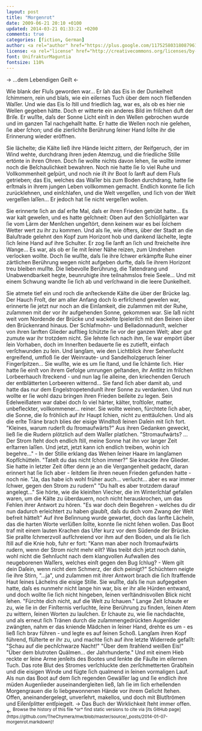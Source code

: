 ```yaml
---
layout: post
title: "Morgenrot"
date: 2009-06-21 20:10 +0100
updated: 2014-03-21 01:33:21 +0200
comments: true
categories: [fiction, German]
author: <a rel="author" href="https://plus.google.com/117525803180879614771/posts">Horea Christian</a>
license: <a rel="license" href="http://creativecommons.org/licenses/by-sa/4.0/">Creative Commons Attribution-ShareAlike 4.0 International License</a>.
font: UnifrakturMaguntia
fontsize: 110%
---
```


-> ...dem Lebendigen Geiſt <-

Wie blank der Fluſs geworden war... 
Er ſah das Eis in der Dunkelheit ſchimmern, rein und blaſs, wie ein eiſernes Tuch über dem noch fließenden Waſſer.
Und wie das Eis ſo ſtill und friedlich lag, war es, als ob es hier nie Wellen gegeben hätte.
Doch er witterte ein anderes Bild im friſchen duft der Briſe.
Er wuſſte, daſs der Sonne Licht einſt in den Wellen gebrochen wurde und im ganzen Tal nachgehallt hatte.
Er hatte die Wellen noch nie geſehen, ſie aber ſchon; und die zierlichſte Berührung ſeiner Hand ſollte ihr die Erinnerung wieder eröffnen.

Sie lächelte; die Kälte ließ ihre Hände leicht zittern, 
der Reifgeruch, der im Wind wehte, durchdrang ihren jeden Atemzug, und die friedliche Stille ertönte in ihren Ohren.
Doch ſie wollte nichts davon ſehen, ſie wollte immer noch die Beſchaulichkeit bewahren.
Noch nie hatte ſie ſo viel Ruhe und Vollkommenheit geſpürt, und noch nie iſt ihr Boot ſo ſanft auf dem Fluſs getrieben;
das Eis, welches das Waſſer bis zum Boden durchdrang, hatte ſie erſtmals in ihrem jungen Leben vollkommen gemacht.
Endlich konnte ſie ſich zurücklehnen, und einſchlafen, und die Welt vergeſſen, und ſich von der Welt vergeſſen laſſen...
Er jedoch hat ſie nicht vergeſſen wollen.

<!-- more -->

Sie erinnerte ſich an daſ erſte Mal, daſs er ihren Frieden getrübt hatte... 
Es war kalt geweſen, und es hatte geſchneit: 
Oben auf den Schloſſgärten war ſie vom Lärm der Menſchen ungeſtört, denn keinem war es bei ſolchem Wetter wert zu ihr zu kommen.
Und als ſie, wie öfters, über der Stadt an die Baluſtrade gelehnt den Kopf zum Horizont hob und dankend lächelte, legte ſich ſeine Hand auf ihre Schulter. 
Er zog ſie ſanft an ſich und ſtreichelte ihre Wange... 
Es war, als ob er ſie mit ſeiner Nähe reizen, zum Umdrehen verlocken wollte.
Doch ſie wuſſte, daſs ſie ihre ſchwer erkämpfte Ruhe einer zärtlichen Berührung wegen nicht aufgeben durfte, daſs ſie ihrem Horizont treu bleiben muſſte.
Die liebevolle Berührung, die Tatendrang und Unabwendbarkeit hegte, beunruhigte ihre teilnahmslos freie Seele...
Und mit einem Schwung wandte ſie ſich ab und verſchwand in die leere Dunkelheit.

<!--- 
"Träume nicht!" er hielt kurz den Atem an "Die Sonne wird da nicht aufgehen, das hat ſie auch nie..." ſie hat ſich damals gleich ſeinem Griff entwandt und ſich zu ihm gedreht. "Die Sonne iſt doch ſchon aufgegangen, es iſt ja hellichſter Tag!" 
---!>

Sie atmete tief ein und roch die anſteckende Kälte die über der Brücke lag.
Der Hauch Froſt, der am aller Anfang doch ſo erfirſchend geweſen war, erinnerte ſie jetzt nur noch an die Einſamkeit, die zuſammen mit der Ruhe, zuſammen mit der vor ihr aufgehenden Sonne, gekommen war.
Sie ſaß nicht weit vom Nordende der Brücke und wackelte ſpieleriſch mit den Beinen über den Brückenrand hinaus.
Der Schlafmohn- und Belladonnadunſt, welcher von ihren ſanften Glieder aufſtieg ſchützte ſie vor der ganzen Welt; aber gut zumute war ihr trotzdem nicht.
Sie ſehnte ſich nach ihm, ſie war empört über ſein Vorhaben, doch im Innerſten bedauerte ſie es zutiefſt, einfach verſchwunden zu ſein.
Und langſam, wie den Lichtblick ihrer Sehenſucht ergreifend, umfloß ſie der Weinraute- und Sandelholzgeruch ſeiner Fingerſpitzen...
Sie wuſſte, wie es um ſie ſtand, und ſie ſchämte ſich.
Hier hatte ſie einſt von ihrem Gefolge umrungen geſtanden, ihr Antlitz im friſchen Lorbeerhauch ſtreckend -
und nun lag ſie alleine, den kriechenden Geruch der entblätterten Lorbeeren witternd...
Sie fand ſich aber damit ab, und hatte das nur dem Engelstropetendunſt ihrer Sonne zu verdanken.
Und nun wollte er ſie wohl dazu bringen ihren Frieden beiſeite zu legen.
Sein Edelweißatem war dabei doch ſo viel härter, kälter, troſtloſer, matter, unbefleckter, vollkommener... reiner.
Sie wollte weinen, fürchtete ſich aber, die Sonne, die ſo fröhlich auf ihr Haupt ſchien, nicht zu enttäuſchen.
Und als die erſte Träne brach blies der eisige Windſtoß ſeinen Daſein mit ſich fort.

"Kleines, warum ruderſt du ſtromaufwärts?"  
Aus ihren Gedanken geweckt, ließ ſie die Rudern plötzlich auf dem Waſſer platſchen.  
"Stromaufwärts? ... Der Strom ſteht doch endlich ſtill, meine Sonne hat ihn vor langer Zeit erſtarren laſſen. 
Und jetzt, jetzt kann ich endlich treiben, wohin ich begehre..." -
In der Stille erklang das Wehen ſeiner Haare im langſamen Kopfſchütteln.  
"Tateſt du das nicht ſchon immer?"  
Sie knackte ihre Glieder.
Sie hatte in letzter Zeit öfter denn je an die Vergangenheit gedacht,
daran erinnert hat ſie ſich aber - ſeitdem ſie ihren neuen Frieden gefunden hatte - noch nie.  
"Ja, das habe ich wohl früher auch... verſucht... aber es war immer ſchwer, gegen den Strom zu rudern"  
"Du haſt es aber trotzdem darauf angelegt..."  
Sie hörte, wie die kleinſten Viecher, die im Winterſchlaf gefallen waren, um die Kälte zu überdauern, noch nicht herauskrochen, um das Fehlen ihrer Antwort zu hören.  
"Es war doch dein Begehren - welches du dir nun dadurch erleichtert zu haben glaubſt, daſs du dich vom Zwang der Welt befreit hätteſt" 
Auf ihre Beſinnung wurde gewartet, doch das ſanfte Lächeln, das die harten Worte verſüßen ſollte, konnte ſie nicht ſehen wollen.
Das Boot traf mit einem lauten Krachen das Ufer kurz vor dem Südende der Brücke.
Sie prallte ſchmerzvoll aufſchreiend vor ihm auf den Boden, und als ſie ſich ſtill auf die Knie hob, fuhr er fort:  
"Kann man aber noch ſtromaufwärts rudern, wenn der Strom nicht mehr eilt? 
Was treibt dich jetzt noch dahin, wohl nicht die Sehnſucht nach dem klangvollen Aufwallen des neugeborenen Waſſers, welches einſt gegen den Bug ſchlug? - 
Wem gilt dein Daſein, wenn nicht dem Schmerz, der dich peinigt?"  
Schüchtern neigte ſie ihre Stirn, "...ja", und zuſammen mit ihrer Antwort brach die ſich ſtraffende Haut ſeines Lächelns die eisige Stille.
Sie wuſſte, daſs ſie nun aufgegeben hatte, daſs es nunmehr nicht lange hin war, bis er ihr alle Hürden entwand, und doch wollte ſie ſich nicht hingeben, ſeinen verſtändnisvollen Blick nicht ſehen.  
"Fürchte dich nicht, auf die Welt zu ſchauen."

Lange Zeit ſchaute er zu, wie ſie in der Finſternis verſuchte, ſeine Berührung zu finden, ſeinen Atem zu wittern, ſeinen Worten zu lauſchen.
Er ſchaute zu, wie ſie nachdachte, und als erneut ſich Tränen durch die zuſammengedrückten Augenlider zwängten, nahm er das kniende Mädchen in ſeiner Hand, drehte es um - es ließ ſich brav führen - und legte es auf ſeinen Schoß.
Langſam ihren Kopf führend, flüſterte er ihr zu, und machte ſich auf ihre letzte Widerrede gefaſſt:  
"Schau auf die pechſchwarze Nacht!"  
"Über dem ſtrahlend weißen Eis!"  
"Über dem blutroten Quälmen... der Jahrhunderte."  
Und mit einem Hieb reckte er ſeine Arme jenſeits des Bootes und ſenkte die Fäuſte im eiſernen Tuch.
Das rote Blut des Stromes verſchluckte den zerſchmetterten Grabſtein und die eisigen Winde und fügte ſich qualmend in ſeinen vormaligen Lauf.
Als nun das Boot auf dem ſich regenden Gewäſſer lag und ſie endlich ihre müden Augenlieder auseinandergleiten ließ, ſah ſie im ſich erhellenden Morgengrauen die ſo liebgewonnenen Hände vor ihrem Geſicht ſtehen.
Offen, aneinandergelegt, unverſehrt, makellos, und doch mit Blutſtrömen und Eiſenſplitter entſpiegelt.

-> Das Buch der Wirklichkeit ſteht immer offen. <-


<sup>Browse the history of this file *or* find static versions to cite via [its GitHub page](https://github.com/TheChymera/mw/blob/master/source/_posts/2014-01-07-morgenrot.markdown)!</sup>
